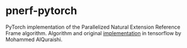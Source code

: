 # pnerf-pytorch

PyTorch implementation of the Parallelized Natural Extension Reference Frame algorithm. Algorithm and original [implementation](https://github.com/aqlaboratory/pnerf) in tensorflow by Mohammed AlQuraishi.

